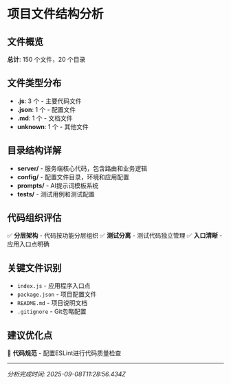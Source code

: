 # 项目文件结构分析

## 文件概览

**总计**: 150 个文件，20 个目录

## 文件类型分布

- **.js**: 3 个 - 主要代码文件
- **.json**: 1 个 - 配置文件
- **.md**: 1 个 - 文档文件
- **unknown**: 1 个 - 其他文件

## 目录结构详解

- **server/** - 服务端核心代码，包含路由和业务逻辑
- **config/** - 配置文件目录，环境和应用配置
- **prompts/** - AI提示词模板系统
- **tests/** - 测试用例和测试配置

## 代码组织评估

✅ **分层架构** - 代码按功能分层组织
✅ **测试分离** - 测试代码独立管理
✅ **入口清晰** - 应用入口点明确

## 关键文件识别

- `index.js` - 应用程序入口点
- `package.json` - 项目配置文件
- `README.md` - 项目说明文档
- `.gitignore` - Git忽略配置

## 建议优化点

🔧 **代码规范** - 配置ESLint进行代码质量检查

---
*分析完成时间: 2025-09-08T11:28:56.434Z*
